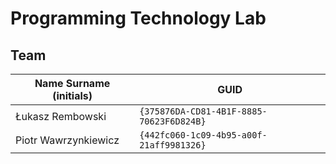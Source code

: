 # Programming Technology Lab

## Team

| Name Surname (initials) | GUID                                     |
| ----------------------- | ---------------------------------------- |
| Łukasz Rembowski        | `{375876DA-CD81-4B1F-8885-70623F6D824B}` |
| Piotr Wawrzynkiewicz    | `{442fc060-1c09-4b95-a00f-21aff9981326}` |
